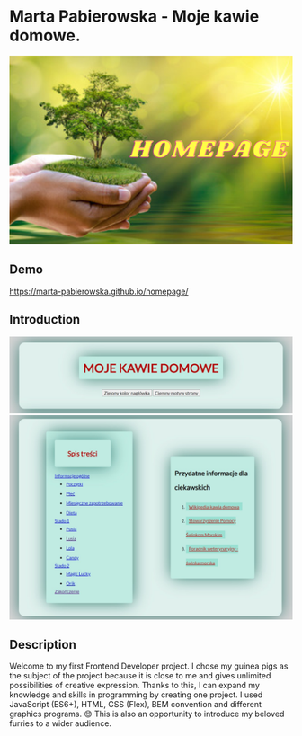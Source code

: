 # Marta Pabierowska - Moje kawie domowe.

![HOMEPAGE](https://github.com/Marta-Pabierowska/homepage/blob/main/images/share1.png?raw=true)

## Demo

https://marta-pabierowska.github.io/homepage/

## Introduction

![title](https://github.com/Marta-Pabierowska/homepage/blob/main/images/title.jpg?raw=true)
![navigation](https://github.com/Marta-Pabierowska/homepage/blob/main/images/nawigation.jpg?raw=true)

## Description

Welcome to my first Frontend Developer project. I chose my guinea pigs as the subject of the project because it is close to me and gives unlimited possibilities of creative expression. Thanks to this, I can expand my knowledge and skills in programming by creating one project. I used JavaScript (ES6+), HTML, CSS (Flex), BEM convention and different graphics programs.
😊 This is also an opportunity to introduce my beloved furries to a wider audience. 
